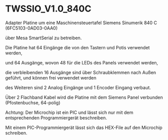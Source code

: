 # TWSSIO_V1.0_840C

Adapter Platine um eine Maschinensteuertafel Siemens Sinumerik 840 C  (6FC5103-0AD03-0AA0)

über Mesa SmartSerial zu betreiben.

Die Platine hat 64 Eingänge die von den Tastern und Potis verwendet werden,

und 64 Ausgänge, wovon 48 für die LEDs des Panels verwendet werden,

die verbleibenden 16 Ausgänge sind über Schraubklemmen nach Außen geführt, und können frei verwendet werden

des Weiteren sind 2 Analog Eingänge und 1 Encoder Eingang verbaut.

Über 2 Flachband Kabel wird die Platine mit dem Siemens Panel verbunden (Pfostenbuchse, 64-polig)


Achtung: Der Microchip ist ein PIC und lässt sich nur mit dem entsprechenden Programmiergerät beschreiben.

Mit einem PIC-Programmiergerät lässt sich das HEX-File auf den Microchip schreiben.
